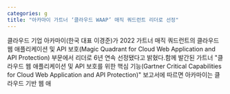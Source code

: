 ```yaml
---
categories: g
title: "아카마이 가트너 ‘클라우드 WAAP’ 매직 쿼드런트 리더로 선정"
---
```

클라우드 기업 아카마이(한국 대표 이경준)가 2022 가트너 매직 쿼드런트의 클라우드 웹 애플리케이션 및 API 보호(Magic Quadrant for Cloud Web Application and API Protection) 부문에서 리더로 6년 연속 선정됐다고 밝혔다.함께 발간된 가트너 "클라우드 웹 애플리케이션 및 API 보호를 위한 핵심 기능(Gartner Critical Capabilities for Cloud Web Application and API Protection)" 보고서에 따르면 아카마이는 클라우드 기반 웹 애